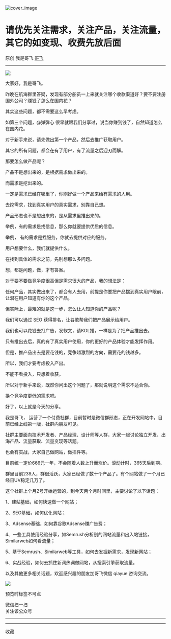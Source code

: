![cover_image](https://mmbiz.qpic.cn/sz_mmbiz_jpg/LBrX00GQeicu0G6pa9v6Os6fgdynyiaabGxuIxsjMAByQjwg9acqEHRmr7cXoo453OKnJPVl4B6BkBY5tSwJWtDw/0?wx_fmt=jpeg)

#  请优先关注需求，关注产品，关注流量，其它的如变现、收费先放后面

原创  我是哥飞  [ 哥飞 ](javascript:void\(0\);)

__ _ _ _ _

![](https://mmbiz.qpic.cn/sz_mmbiz_png/LBrX00GQeicu0G6pa9v6Os6fgdynyiaabGYOMQ2pibKncQ3UPbYofUDqAzibx7ToOsfl2zl2tVtZ0PxoxMicBhHMK6w/640?wx_fmt=png)

大家好，我是哥飞。

昨晚在航海群里答疑，发现有部分船员一上来就关注哪个收款渠道好？要不要注册国外公司？赚钱了怎么在国内花？  

其实这些问题，都不需要这么早考虑。  

如第三个问题，@弹弹心 很早就跟我们分享过，说当你赚到钱了，自然知道怎么在国内花。  

对于新手来说，请先做出第一个产品，然后去推广获取用户。  

其它的所有问题，都会在有了用户，有了流量之后迎刃而解。  

那要怎么做产品呢？

产品不是想出来的，是根据需求做出来的。

而需求是挖出来的。

一定是需求已经在哪里了，你刚好做一个产品来给有需求的人用。

去挖需求，找到真实用户的真实需求，别靠自己想。

产品形态也不是想出来的，是从需求里推出来的。

举例，有的需求是找信息，那么你就要提供优质的信息。

举例，  有的需求是找服务，你就去提供对应的服务。

用户想要什么，我们就提供什么。

在找到具体的需求之前，先别想那么多问题。

想，都是问题，做，才有答案。  

对于要不要做竞争度很高但是需求很大的产品，我的想法是：  

任何产品，其实做出来了，都会有人去用，前提是你要把产品摆到真实用户眼前，让潜在用户知道有你的这个产品。

但实际上，最难的就是这一步，怎么让人知道你的产品呢？

我们可以通过 SEO 获得排名，让谷歌帮我们把产品展示给用户。

我们也可以花钱去打广告，发软文，请KOL推，一样是为了把产品推出去。

只有推出去后，真的有了真实用户使用，你的更好的产品体验才能发挥作用。

但是，推产品出去是要花钱的，竞争越激烈的方向，需要花的钱越多。

所以，我们才要考虑投入产出。

不能不看投入，只想着收获。

所以对于新手来说，既然你问出这个问题了，那就说明这个需求不适合你。  

换个竞争度更低的需求吧。

好了，以上就是今天的分享。  

我是哥飞，  运营了一个付费社群，目前暂时是微信群形态，正在开发网站中，目前已经上线第一版，社群内朋友可见。

社群主要面向技术开发者、产品经理、设计师等人群，大家一起讨论独立开发、出海产品、流量获取、流量变现等话题。

  

也会有实战，大家自己做网站，做插件等。

  

目前统一定价666元一年，不会随着人数上升而涨价。滚动计时，365天后到期。

  

群里目前239人，群很活跃，大家已经做了数十个产品了。有个网站做了一个月已经日UV稳定几万了。

  

这个社群上个月2号开始运营的，到今天两个月时间里，主要讨论了以下话题：

  

1、建站基础，如何快速做一个网站；

  

2、SEO基础，如何优化网站；

  

3、Adsense基础，如何靠谷歌Adsense赚广告费；

  

4、一些工具使用经验分享，如Semrush分析别的网站流量和出入站链接，Similarweb如何看流量；

  

5、基于Semrush、Similarweb等工具，如何去发掘新需求，发现新网站；

  

6、实战经验，如何去抓住新词热词做网站，从搜索引擎获取流量。

  

以及其他更多相关话题，欢迎感兴趣的朋友加哥飞微信 qiayue 咨询交流。

  

![](https://mmbiz.qpic.cn/sz_mmbiz_png/LBrX00GQeicsG8Pro6O9Hu75bIIiafZVPs3qlYeaNNJ1BpqNplEGgibL5m1bcq8a1N1rzoI5lia8aJjtHfgiaAADJJQ/640?wx_fmt=png)

  

预览时标签不可点

微信扫一扫  
关注该公众号





****



****



  收藏

